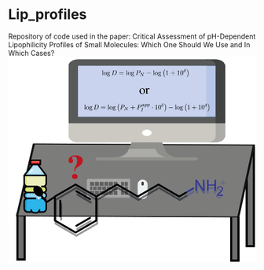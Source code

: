 # Lip_profiles
Repository of code used in the paper: Critical Assessment of pH-Dependent Lipophilicity Profiles of Small Molecules: Which One Should We Use and In Which Cases?
![image](graphical_abstract.png)
